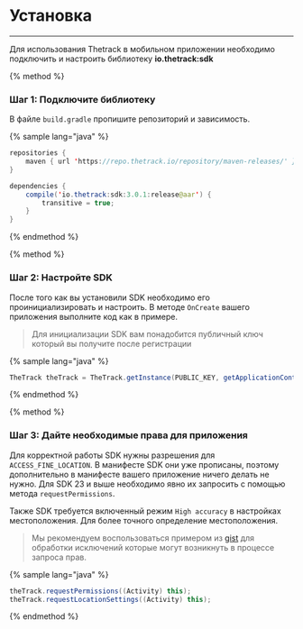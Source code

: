 # Установка
----
Для использования Thetrack в мобильном приложении необходимо подключить и настроить библиотеку **io.thetrack:sdk**

{% method %}
### **Шаг 1: Подключите библиотеку**
В файле `build.gradle` пропишите репозиторий и зависимость.

{% sample lang="java" %}
```java
repositories {
    maven { url 'https://repo.thetrack.io/repository/maven-releases/' }
}

dependencies {
    compile('io.thetrack:sdk:3.0.1:release@aar') {
        transitive = true;
    }
}
```
{% endmethod %}

{% method %}
### **Шаг 2: Настройте SDK**
После того как вы установили SDK необходимо его проинициализировать и настроить. В методе `OnCreate` вашего приложения выполните код как в примере.

> Для инициализации SDK вам понадобится публичный ключ который вы получите после регистрации

{% sample lang="java" %}
```java
TheTrack theTrack = TheTrack.getInstance(PUBLIC_KEY, getApplicationContext());
```
{% endmethod %}

{% method %}
### **Шаг 3: Дайте необходимые права для приложения**
Для корректной работы SDK нужны разрешения для `ACCESS_FINE_LOCATION`. В манифесте SDK они уже прописаны, поэтому дополнительно в манифесте вашего приложение ничего делать не нужно. Для SDK 23 и выше необходимо явно их запросить с помощью метода `requestPermissions`.

Также SDK требуется включенный режим `High accuracy` в настройках местоположения. Для более точного определение местоположения.

> Мы рекомендуем воспользоваться примером из [gist](https://gist.github.com/voron3x/7d6627f1e2017e72729edb18023fa1be "gist") для обработки исключений которые могут возникнуть в процессе запроса прав.

{% sample lang="java" %}
```java
theTrack.requestPermissions((Activity) this);
theTrack.requestLocationSettings((Activity) this);
```
{% endmethod %}
